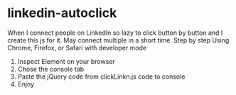# linkedin-autoclick
When I connect people on LinkedIn so lazy to click button by button and I create this js for it. May connect multiple in a short time.
Step by step
Using Chrome, Firefox, or Safari with developer mode

1. Inspect Element on your browser
2. Chose the console tab
3. Paste the jQuery code from clickLinkn.js code to console
4. Enjoy

